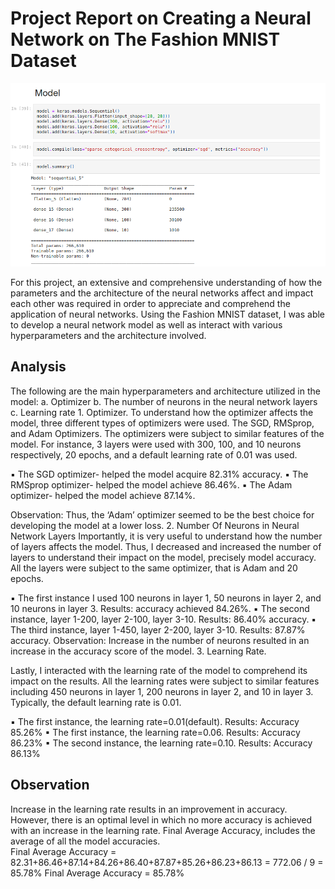 # Project Report on Creating a Neural Network on The Fashion MNIST Dataset

![Neural](neural.png)

For this project, an extensive and comprehensive understanding of how the parameters and the architecture of the neural networks affect and impact each other was required in order to appreciate and comprehend the application of neural networks. Using the Fashion MNIST dataset, I was able to develop a neural network model as well as interact with various hyperparameters and the architecture involved.

## Analysis

The following are the main hyperparameters and architecture utilized in the model:
a. Optimizer
b. The number of neurons in the neural network layers
c. Learning rate 1. Optimizer.
To understand how the optimizer affects the model, three different types of optimizers were used. The SGD, RMSprop, and Adam Optimizers. The optimizers were subject to similar features of the model. For instance, 3 layers were used with 300, 100, and 10 neurons respectively, 20 epochs, and a default learning rate of 0.01 was used.

▪ The SGD optimizer- helped the model acquire 82.31% accuracy.
▪ The RMSprop optimizer- helped the model achieve 86.46%.
▪ The Adam optimizer- helped the model achieve 87.14%.

Observation: Thus, the ‘Adam’ optimizer seemed to be the best choice for developing the model at a lower loss. 2. Number Of Neurons in Neural Network Layers
Importantly, it is very useful to understand how the number of layers affects the model. Thus, I decreased and increased the number of layers to understand their impact on the model, precisely model accuracy. All the layers were subject to the same optimizer, that is Adam and 20 epochs.

▪ The first instance I used 100 neurons in layer 1, 50 neurons in layer 2, and 10 neurons in layer 3. Results: accuracy achieved 84.26%.
▪ The second instance, layer 1-200, layer 2-100, layer 3-10. Results: 86.40% accuracy.
▪ The third instance, layer 1-450, layer 2-200, layer 3-10. Results: 87.87% accuracy.
Observation: Increase in the number of neurons resulted in an increase in the accuracy score of the model. 3. Learning Rate.

Lastly, I interacted with the learning rate of the model to comprehend its impact on the results. All the learning rates were subject to similar features including 450 neurons in layer 1, 200 neurons in layer 2, and 10 in layer 3. Typically, the default learning rate is 0.01.

▪ The first instance, the learning rate=0.01(default). Results: Accuracy 85.26%
▪ The first instance, the learning rate=0.06. Results: Accuracy 86.23%
▪ The second instance, the learning rate=0.10. Results: Accuracy 86.13%

## Observation

Increase in the learning rate results in an improvement in accuracy. However, there is an optimal level in which no more accuracy is achieved with an increase in the learning rate.
Final Average Accuracy, includes the average of all the model accuracies.  
Final Average Accuracy = 82.31+86.46+87.14+84.26+86.40+87.87+85.26+86.23+86.13
= 772.06 / 9
= 85.78%
Final Average Accuracy = 85.78%
